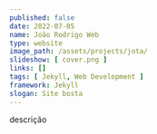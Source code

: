 ```yaml
---
published: false
date: 2022-07-05
name: João Rodrigo Web
type: website
image_path: /assets/projects/jota/
slideshow: [ cover.png ]
links: []
tags: [ Jekyll, Web Development ]
framework: Jekyll
slogan: Site bosta
---
```

descrição